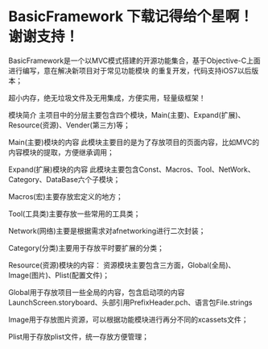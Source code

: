 # BasicFramework 下载记得给个星啊！谢谢支持！


BasicFramework是一个以MVC模式搭建的开源功能集合，基于Objective-C上面进行编写，意在解决新项目对于常见功能模块 的重复开发，代码支持iOS7以后版本；

超小内存，绝无垃圾文件及无用集成，方便实用，轻量级框架！

模块简介
主项目中的分层主要包含四个模块，Main(主要)、Expand(扩展)、Resource(资源)、Vender(第三方)等；

Main(主要)模块的内容
此模块主要目的是为了存放项目的页面内容，比如MVC的内容模块的提取，方便继承调用；

Expand(扩展)模块的内容
此模块主要包含Const、Macros、Tool、NetWork、Category、DataBase六个子模块；

Macros(宏)主要存放宏定义的地方；

Tool(工具类)主要存放一些常用的工具类；

Network(网络)主要是根据需求对afnetworking进行二次封装；

Category(分类)主要用于存放平时要扩展的分类；

Resource(资源)模块的内容：
资源模块主要包含三方面，Global(全局)、Image(图片)、Plist(配置文件)；

Global用于存放项目一些全局的内容，包含启动项的内容LaunchScreen.storyboard、头部引用PrefixHeader.pch、语言包File.strings

Image用于存放图片资源，可以根据功能模块进行再分不同的xcassets文件；

Plist用于存放plist文件，统一存放方便管理；
